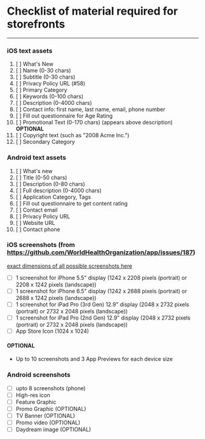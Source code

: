 # Checklist of material required for storefronts
______

### iOS text assets

1. [ ] What's New
1. [ ] Name (0-30 chars)
1. [ ] Subtitle (0-30 chars)
1. [ ] Privacy Policy URL (#58)
1. [ ] Primary Category
1. [ ] Keywords (0-100 chars)
1. [ ] Description (0-4000 chars)
1. [ ] Contact info: first name, last name, email, phone number
1. [ ] Fill out questionnaire for Age Rating
1. [ ] Promotional Text (0-170 chars) (appears above description) **OPTIONAL**
1. [ ] Copyright text (such as "2008 Acme Inc.")
1. [ ] Secondary Category

### Android text assets

1. [ ] What's new
1. [ ] Title (0-50 chars)
1. [ ] Description (0-80 chars)
1. [ ] Full description (0-4000 chars)
1. [ ] Application Category, Tags
1. [ ] Fill out questionnaire to get content rating
1. [ ] Contact email
1. [ ] Privacy Policy URL
1. [ ] Website URL
1. [ ] Contact phone

### iOS screenshots (from https://github.com/WorldHealthOrganization/app/issues/187)

[exact dimensions of all possible screenshots here](https://help.apple.com/app-store-connect/#/devd274dd925)
- [ ] 1 screenshot for iPhone 5.5" display (1242 x 2208 pixels (portrait) or 2208 x 1242 pixels (landscape))
- [ ] 1 screenshot for iPhone 6.5" display (1242 x 2688 pixels (portrait) or 2688 x 1242 pixels (landscape))
- [ ] 1 screenshot for iPad Pro (3rd Gen) 12.9" display (2048 x 2732 pixels (portrait) or 2732 x 2048 pixels (landscape))
- [ ] 1 screenshot for iPad Pro (2nd Gen) 12.9" display (2048 x 2732 pixels (portrait) or 2732 x 2048 pixels (landscape))
- [ ] App Store Icon (1024 x 1024)

#### OPTIONAL

- Up to 10 screenshots and 3 App Previews for each device size

### Android screenshots

- [ ] upto 8 screenshots (phone)
- [ ] High-res icon
- [ ] Feature Graphic
- [ ] Promo Graphic (OPTIONAL)
- [ ] TV Banner (OPTIONAL)
- [ ] Promo video (OPTIONAL)
- [ ] Daydream image (OPTIONAL)
